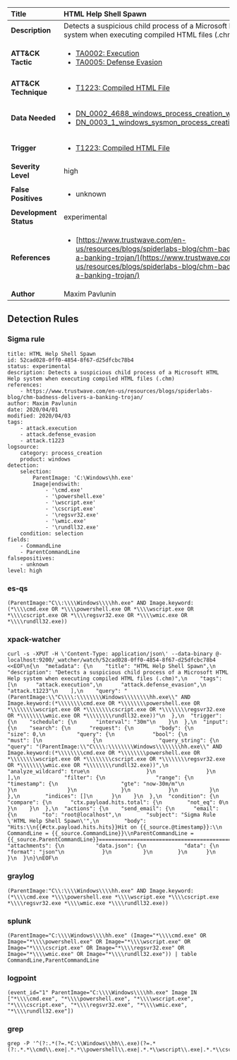 | Title                    | HTML Help Shell Spawn       |
|:-------------------------|:------------------|
| **Description**          | Detects a suspicious child process of a Microsoft HTML Help system when executing compiled HTML files (.chm) |
| **ATT&amp;CK Tactic**    |  <ul><li>[TA0002: Execution](https://attack.mitre.org/tactics/TA0002)</li><li>[TA0005: Defense Evasion](https://attack.mitre.org/tactics/TA0005)</li></ul>  |
| **ATT&amp;CK Technique** | <ul><li>[T1223: Compiled HTML File](https://attack.mitre.org/techniques/T1223)</li></ul>  |
| **Data Needed**          | <ul><li>[DN_0002_4688_windows_process_creation_with_commandline](../Data_Needed/DN_0002_4688_windows_process_creation_with_commandline.md)</li><li>[DN_0003_1_windows_sysmon_process_creation](../Data_Needed/DN_0003_1_windows_sysmon_process_creation.md)</li></ul>  |
| **Trigger**              | <ul><li>[T1223: Compiled HTML File](../Triggers/T1223.md)</li></ul>  |
| **Severity Level**       | high |
| **False Positives**      | <ul><li>unknown</li></ul>  |
| **Development Status**   | experimental |
| **References**           | <ul><li>[https://www.trustwave.com/en-us/resources/blogs/spiderlabs-blog/chm-badness-delivers-a-banking-trojan/](https://www.trustwave.com/en-us/resources/blogs/spiderlabs-blog/chm-badness-delivers-a-banking-trojan/)</li></ul>  |
| **Author**               | Maxim Pavlunin |


## Detection Rules

### Sigma rule

```
title: HTML Help Shell Spawn
id: 52cad028-0ff0-4854-8f67-d25dfcbc78b4
status: experimental
description: Detects a suspicious child process of a Microsoft HTML Help system when executing compiled HTML files (.chm)
references:
    - https://www.trustwave.com/en-us/resources/blogs/spiderlabs-blog/chm-badness-delivers-a-banking-trojan/
author: Maxim Pavlunin
date: 2020/04/01
modified: 2020/04/03
tags:
    - attack.execution
    - attack.defense_evasion
    - attack.t1223
logsource:
    category: process_creation
    product: windows
detection:
    selection:
        ParentImage: 'C:\Windows\hh.exe'
        Image|endswith:
            - '\cmd.exe'
            - '\powershell.exe'
            - '\wscript.exe'
            - '\cscript.exe'
            - '\regsvr32.exe'
            - '\wmic.exe'
            - '\rundll32.exe'
    condition: selection
fields:
    - CommandLine
    - ParentCommandLine
falsepositives:
    - unknown
level: high

```





### es-qs
    
```
(ParentImage:"C\\:\\\\Windows\\\\hh.exe" AND Image.keyword:(*\\\\cmd.exe OR *\\\\powershell.exe OR *\\\\wscript.exe OR *\\\\cscript.exe OR *\\\\regsvr32.exe OR *\\\\wmic.exe OR *\\\\rundll32.exe))
```


### xpack-watcher
    
```
curl -s -XPUT -H \'Content-Type: application/json\' --data-binary @- localhost:9200/_watcher/watch/52cad028-0ff0-4854-8f67-d25dfcbc78b4 <<EOF\n{\n  "metadata": {\n    "title": "HTML Help Shell Spawn",\n    "description": "Detects a suspicious child process of a Microsoft HTML Help system when executing compiled HTML files (.chm)",\n    "tags": [\n      "attack.execution",\n      "attack.defense_evasion",\n      "attack.t1223"\n    ],\n    "query": "(ParentImage:\\"C\\\\:\\\\\\\\Windows\\\\\\\\hh.exe\\" AND Image.keyword:(*\\\\\\\\cmd.exe OR *\\\\\\\\powershell.exe OR *\\\\\\\\wscript.exe OR *\\\\\\\\cscript.exe OR *\\\\\\\\regsvr32.exe OR *\\\\\\\\wmic.exe OR *\\\\\\\\rundll32.exe))"\n  },\n  "trigger": {\n    "schedule": {\n      "interval": "30m"\n    }\n  },\n  "input": {\n    "search": {\n      "request": {\n        "body": {\n          "size": 0,\n          "query": {\n            "bool": {\n              "must": [\n                {\n                  "query_string": {\n                    "query": "(ParentImage:\\"C\\\\:\\\\\\\\Windows\\\\\\\\hh.exe\\" AND Image.keyword:(*\\\\\\\\cmd.exe OR *\\\\\\\\powershell.exe OR *\\\\\\\\wscript.exe OR *\\\\\\\\cscript.exe OR *\\\\\\\\regsvr32.exe OR *\\\\\\\\wmic.exe OR *\\\\\\\\rundll32.exe))",\n                    "analyze_wildcard": true\n                  }\n                }\n              ],\n              "filter": {\n                "range": {\n                  "timestamp": {\n                    "gte": "now-30m/m"\n                  }\n                }\n              }\n            }\n          }\n        },\n        "indices": []\n      }\n    }\n  },\n  "condition": {\n    "compare": {\n      "ctx.payload.hits.total": {\n        "not_eq": 0\n      }\n    }\n  },\n  "actions": {\n    "send_email": {\n      "email": {\n        "to": "root@localhost",\n        "subject": "Sigma Rule \'HTML Help Shell Spawn\'",\n        "body": "Hits:\\n{{#ctx.payload.hits.hits}}Hit on {{_source.@timestamp}}:\\n      CommandLine = {{_source.CommandLine}}\\nParentCommandLine = {{_source.ParentCommandLine}}================================================================================\\n{{/ctx.payload.hits.hits}}",\n        "attachments": {\n          "data.json": {\n            "data": {\n              "format": "json"\n            }\n          }\n        }\n      }\n    }\n  }\n}\nEOF\n
```


### graylog
    
```
(ParentImage:"C\\:\\\\Windows\\\\hh.exe" AND Image.keyword:(*\\\\cmd.exe *\\\\powershell.exe *\\\\wscript.exe *\\\\cscript.exe *\\\\regsvr32.exe *\\\\wmic.exe *\\\\rundll32.exe))
```


### splunk
    
```
(ParentImage="C:\\\\Windows\\\\hh.exe" (Image="*\\\\cmd.exe" OR Image="*\\\\powershell.exe" OR Image="*\\\\wscript.exe" OR Image="*\\\\cscript.exe" OR Image="*\\\\regsvr32.exe" OR Image="*\\\\wmic.exe" OR Image="*\\\\rundll32.exe")) | table CommandLine,ParentCommandLine
```


### logpoint
    
```
(event_id="1" ParentImage="C:\\\\Windows\\\\hh.exe" Image IN ["*\\\\cmd.exe", "*\\\\powershell.exe", "*\\\\wscript.exe", "*\\\\cscript.exe", "*\\\\regsvr32.exe", "*\\\\wmic.exe", "*\\\\rundll32.exe"])
```


### grep
    
```
grep -P '^(?:.*(?=.*C:\\Windows\\hh\\.exe)(?=.*(?:.*.*\\cmd\\.exe|.*.*\\powershell\\.exe|.*.*\\wscript\\.exe|.*.*\\cscript\\.exe|.*.*\\regsvr32\\.exe|.*.*\\wmic\\.exe|.*.*\\rundll32\\.exe)))'
```



